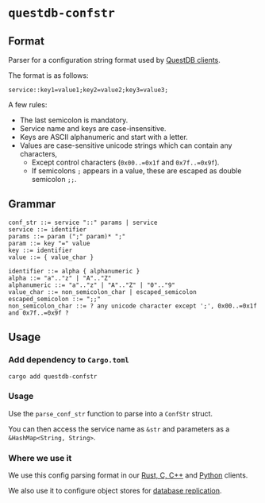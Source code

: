 # `questdb-confstr`

## Format

Parser for a configuration string format used by
[QuestDB clients](https://questdb.io/docs/reference/clients/overview/).

The format is as follows:

```plain
service::key1=value1;key2=value2;key3=value3;
```

A few rules:
* The last semicolon is mandatory.
* Service name and keys are case-insensitive.
* Keys are ASCII alphanumeric and start with a letter.
* Values are case-sensitive unicode strings which can contain any characters,
  * Except control characters (`0x00..=0x1f` and `0x7f..=0x9f`).
  * If semicolons `;` appears in a value, these are escaped as double semicolon `;;`.

## Grammar

```plain
conf_str ::= service "::" params | service
service ::= identifier
params ::= param (";" param)* ";"
param ::= key "=" value
key ::= identifier
value ::= { value_char }

identifier ::= alpha { alphanumeric }
alpha ::= "a".."z" | "A".."Z"
alphanumeric ::= "a".."z" | "A".."Z" | "0".."9"
value_char ::= non_semicolon_char | escaped_semicolon
escaped_semicolon ::= ";;"
non_semicolon_char ::= ? any unicode character except ';', 0x00..=0x1f and 0x7f..=0x9f ?
```

## Usage

### Add dependency to `Cargo.toml`

```shell
cargo add questdb-confstr
```

### Usage

Use the `parse_conf_str` function to parse into a `ConfStr` struct.

You can then access the service name as `&str` and parameters as a `&HashMap<String, String>`.

### Where we use it

We use this config parsing format in our [Rust, C, C++](https://github.com/questdb/c-questdb-client) and
[Python](https://github.com/questdb/py-questdb-client) clients.

We also use it to configure object stores for
[database replication](https://questdb.io/docs/operations/replication/#core-replication-settings).

